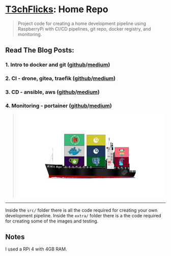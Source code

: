 # [T3chFlicks](https://t3chflicks.org): Home Repo
> Project code for creating a home development pipeline using RaspberryPi with CI/CD pipelines, git repo, docker registry, and monitoring.

## Read The Blog Posts:
### 1. Intro to docker and git ([github](./blog_posts/1_home-devops-pipeline-a-junior-engineers-tale.md)/[medium](https://medium.com/@t3chflicks/home-devops-pipeline-a-junior-engineers-tale-1-4-336ed07a6ec0))

### 2. CI - drone, gitea, traefik ([github](./blog_posts/2_home-devops-pipeline-a-junior-engineers-tale.md)/[medium](https://medium.com/@t3chflicks/home-devops-pipeline-a-junior-engineers-tale-2-4-7be3e3c292c))

### 3. CD - ansible, aws ([github](./blog_posts/3_home-devops-pipeline-a-junior-engineers-tale.md)/[medium](https://medium.com/@t3chflicks/home-devops-pipeline-a-junior-engineers-tale-3-4-5f61c5245934))

### 4. Monitoring - portainer ([github](./blog_posts/4_home-devops-pipeline-a-junior-engineers-tale.md)/[medium](https://t3chflicks.medium.com/home-devops-pipeline-a-junior-engineers-tale-4-4-5db7c1610e3e))

> ![](./containership.png)

---

Inside the `src/` folder there is all the code required for creating your own development pipeline.
Inside the `extra/` folder there is a the code required for creating some of the images and testing.

## Notes
I used a RPi 4 with 4GB RAM.